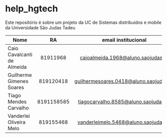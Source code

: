# help_hgtech

Este repositório é sobre um projeto da UC de Sistemas distribuidos e mobile da Universidade São Judas Tadeu

| Nome                       | RA         | email institucional                    |
| -------------------------- | :--------: | :-------------------------------------:|
| Caio Cavalcanti de Almeida | 81911968   | caioalmeida.1968@aluno.saojudas.br     |
| Guilherme Gimenes Soares   | 819120418  | guilhermesoares.0418@aluno.saojudas.br |
| Tiago Mendes Carvalho      | 8191158585 | tiagocarvalho.8585@aluno.saojudas.br   |
| Vanderlei Oliveira Melo    | 819155468  | vanderleimelo.5468@aluno.saojudas.br   |

